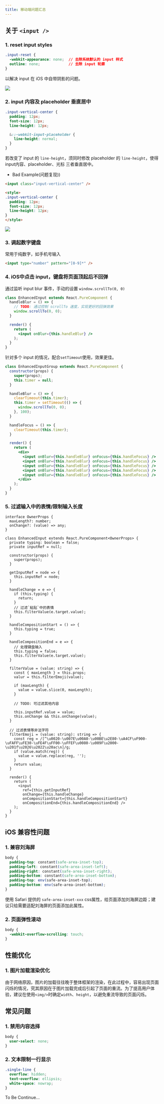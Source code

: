 ```yaml
---
title: 移动端问题汇总
---
```


## 关于 `<input />`

### 1. reset input styles

```css
.input-reset {
  -webkit-appearance: none;  // 去除系统默认的 input 样式
  outline: none;             // 去除 input 轮廓
}
```

以解决 input 在 iOS 中自带阴影的问题。

![](/images/WX20190906-130809.png)

### 2. input 内容及 placeholder 垂直居中

```css
.input-vertical-center {
  padding: 12px;
  font-size: 12px;
  line-height: 12px;

  &::-webkit-input-placeholder {
    line-height: normal;
  }
}
```

若改变了 input 的 `line-height`，须同时修改 placeholder 的 `line-height`，使得 input内容、placeholder、光标 三者垂直居中。

- Bad Example(问题复现))

```html
<input class="input-vertical-center" />

<style>
.input-vertical-center {
  padding: 12px;
  font-size: 12px;
  line-height: 12px;
}
</style>
```

![](/images/WX20190906-130809.png)

### 3. 调起数字键盘

常用于纯数字，如手机号输入

```html
<input type="number" pattern="[0-9]*" />
```

### 4. iOS中点击 input，键盘将页面顶起后不回弹

通过监听 input blur 事件，手动的设置 `window.scrollTo(0, 0)`

```jsx
class EnhancedInput extends React.PureComponent {
  handleBlur = () => {
    // TODO: 通过控制 scrollTo 速度，实现更好的回弹效果
    window.scrollTo(0, 0);
  }

  render() {
    return (
      <input onBlur={this.handleBlur} />
    );
  }
}
```

针对多个 input 的情况，配合`setTimeout`使用，效果更佳。

```jsx
class EnhancedInputGroup extends React.PureComponent {
  constructor(props) {
    super(props);
    this.timer = null;
  }

  handleBlur = () => {
    clearTimeout(this.timer);
    this.timer = setTimeout(() => {
      window.scrollTo(0, 0);
    }, 100);
  }

  handleFocus = () => {
    clearTimeout(this.timer);
  }

  render() {
    return (
      <div>
        <input onBlur={this.handleBlur} onFocus={this.handleFocus} />
        <input onBlur={this.handleBlur} onFocus={this.handleFocus} />
        <input onBlur={this.handleBlur} onFocus={this.handleFocus} />
        <input onBlur={this.handleBlur} onFocus={this.handleFocus} />
        <input onBlur={this.handleBlur} onFocus={this.handleFocus} />
      </div>
    );
  }
}
```

### 5. 过滤输入中的表情/限制输入长度

```tsx
interface OwnerProps {
  maxLength?: number;
  onChange?: (value) => any;
}

class EnhancedInput extends React.PureComponent<OwnerProps> {
  private typing: boolean = false;
  private inputRef = null;

  constructor(props) {
    super(props);
  }

  getInputRef = node => {
    this.inputRef = node;
  }

  handleChange = e => {
    if (this.typing) {
      return;
    }
    // 过滤`粘贴`中的表情
    this.filterValue(e.target.value);
  }

  handleCompositionStart = () => {
    this.typing = true;
  }

  handleCompositionEnd = e => {
    // 处理键盘输入
    this.typing = false;
    this.filterValue(e.target.value);
  }

  filterValue = (value: string) => {
    const { maxLength } = this.props;
    valur = this.filterEmoji(value);

    if (maxLength) {
      value = value.slice(0, maxLength);
    }

    // TODO: 可过滤其他内容

    this.inputRef.value = value;
    this.onChange && this.onChange(value);
  }

  // 过滤表情等非法字符
  filterEmoji = (value: string): string => {
    const reg = /[^\u0020-\u007E\u00A0-\u00BE\u2E80-\uA4CF\uF900-\uFAFF\uFE30-\uFE4F\uFF00-\uFFEF\u0080-\u009F\u2000-\u201f\u2026\u2022\u20ac\n]/g;
    if (value.match(reg)) {
      value = value.replace(reg, '');
    }
    return value;
  }

  render() {
    return (
      <input
        ref={this.getInputRef}
        onChange={this.handleChange}
        onCompositionStart={this.handleCompositionStart}
        onCompositionEnd={this.handleCompositionEnd} />
    );
  }
}
```

## iOS 兼容性问题

### 1. 兼容刘海屏

```css
body {
  padding-top: constant(safe-area-inset-top);
  padding-left: constant(safe-area-inset-left);
  padding-right: constant(safe-area-inset-right);
  padding-bottom: constant(safe-area-inset-bottom);
  padding-top: env(safe-area-inset-top);
  padding-bottom: env(safe-area-inset-bottom);
}
```

使用 Safari 提供的 `safe-area-inset-xxx` css属性，给页面添加刘海屏边距；建议只给需要适配刘海屏的页面添加此属性。

### 2. 页面弹性滚动

```css
body {
  -webkit-overflow-scrolling: touch;
}
```

## 性能优化

### 1. 图片加载渲染优化

由于网络原因，图片的加载往往晚于整体框架的渲染，在此过程中，容易出现页面闪烁的情况，究其原因在于图片加载完成后引起了页面的重流。为了提高用户体验，建议在使用`<img/>`时确定`width`、`height`，以避免重流导致的页面闪烁。

## 常见问题

### 1. 禁用内容选择

```css
body {
  user-select: none;
}
```

### 2. 文本限制一行显示

```css
.single-line {
  overflow: hidden;
  text-overflow: ellipsis;
  white-space: nowrap;
}
```

To Be Continue...